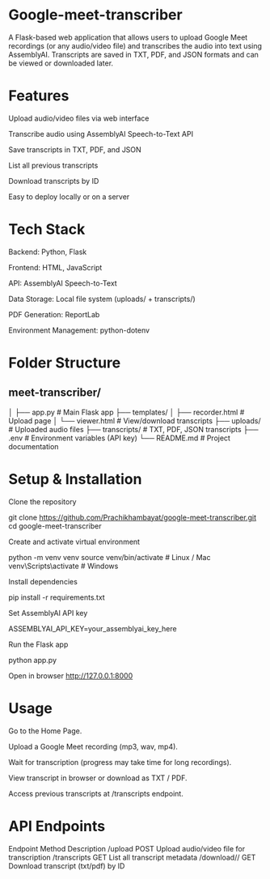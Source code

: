 # Google-meet-transcriber

A Flask-based web application that allows users to upload Google Meet recordings (or any audio/video file) and transcribes the audio into text using AssemblyAI. Transcripts are saved in TXT, PDF, and JSON formats and can be viewed or downloaded later.

# Features

Upload audio/video files via web interface

Transcribe audio using AssemblyAI Speech-to-Text API

Save transcripts in TXT, PDF, and JSON

List all previous transcripts

Download transcripts by ID

Easy to deploy locally or on a server

# Tech Stack

Backend: Python, Flask

Frontend: HTML, JavaScript

API: AssemblyAI Speech-to-Text

Data Storage: Local file system (uploads/ + transcripts/)

PDF Generation: ReportLab

Environment Management: python-dotenv

# Folder Structure
## meet-transcriber/
│
├── app.py                   # Main Flask app
├── templates/
│   ├── recorder.html        # Upload page
│   └── viewer.html          # View/download transcripts
├── uploads/                 # Uploaded audio files
├── transcripts/             # TXT, PDF, JSON transcripts
├── .env                     # Environment variables (API key)
└── README.md                # Project documentation

# Setup & Installation

 Clone the repository

git clone https://github.com/Prachikhambayat/google-meet-transcriber.git
cd google-meet-transcriber


Create and activate virtual environment

python -m venv venv
source venv/bin/activate        # Linux / Mac
venv\Scripts\activate           # Windows


Install dependencies

pip install -r requirements.txt


Set AssemblyAI API key

ASSEMBLYAI_API_KEY=your_assemblyai_key_here


Run the Flask app

python app.py


Open in browser
http://127.0.0.1:8000

# Usage

Go to the Home Page.

Upload a Google Meet recording (mp3, wav, mp4).

Wait for transcription (progress may take time for long recordings).

View transcript in browser or download as TXT / PDF.

Access previous transcripts at /transcripts endpoint.

# API Endpoints
Endpoint	Method	Description
/upload	POST	Upload audio/video file for transcription
/transcripts	GET	List all transcript metadata
/download/<tid>/<ftype>	GET	Download transcript (txt/pdf) by ID
